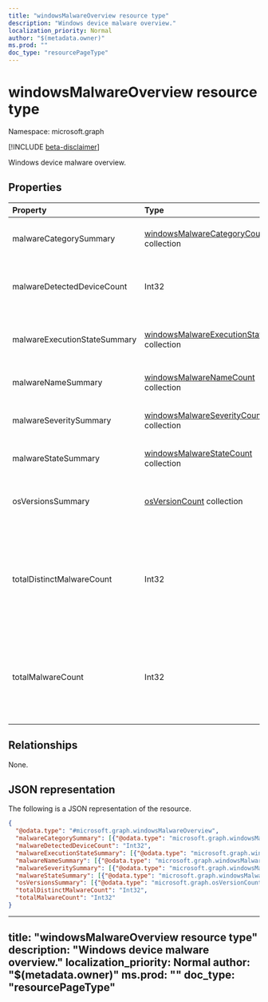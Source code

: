 ```yaml
---
title: "windowsMalwareOverview resource type"
description: "Windows device malware overview."
localization_priority: Normal
author: "$(metadata.owner)"
ms.prod: ""
doc_type: "resourcePageType"
---
```


# windowsMalwareOverview resource type

Namespace: microsoft.graph

[!INCLUDE [beta-disclaimer](../../includes/beta-disclaimer.md)]

Windows device malware overview.

## Properties

| Property                     | Type                                                                                              | Description                                                                                        |
| :--------------------------- | :------------------------------------------------------------------------------------------------ | :------------------------------------------------------------------------------------------------- |
| malwareCategorySummary       | [windowsMalwareCategoryCount](../resources/windowsmalwarecategorycount.md) collection             | Count of devices per malware category                                                              |
| malwareDetectedDeviceCount   | Int32                                                                                             | Count of devices with malware detected in the last 30 days                                         |
| malwareExecutionStateSummary | [windowsMalwareExecutionStateCount](../resources/windowsmalwareexecutionstatecount.md) collection | Count of devices per malware execution state                                                       |
| malwareNameSummary           | [windowsMalwareNameCount](../resources/windowsmalwarenamecount.md) collection                     | Count of devices per malware                                                                       |
| malwareSeveritySummary       | [windowsMalwareSeverityCount](../resources/windowsmalwareseveritycount.md) collection             | Count of active malware per malware severity                                                       |
| malwareStateSummary          | [windowsMalwareStateCount](../resources/windowsmalwarestatecount.md) collection                   | Count of devices per malware state                                                                 |
| osVersionsSummary            | [osVersionCount](../resources/osversioncount.md) collection                                       | Count of devices with malware per windows OS version                                               |
| totalDistinctMalwareCount    | Int32                                                                                             | Count of all distinct malwares detected across all devices. Valid values -2147483648 to 2147483647 |
| totalMalwareCount            | Int32                                                                                             | Count of all malware detections across all devices. Valid values -2147483648 to 2147483647         |

## Relationships

None.

## JSON representation

The following is a JSON representation of the resource.

<!-- {
  "blockType": "resource",
  "@odata.type": "microsoft.graph.windowsMalwareOverview",
}
-->

```json
{
  "@odata.type": "#microsoft.graph.windowsMalwareOverview",
  "malwareCategorySummary": [{"@odata.type": "microsoft.graph.windowsMalwareCategoryCount"}],
  "malwareDetectedDeviceCount": "Int32",
  "malwareExecutionStateSummary": [{"@odata.type": "microsoft.graph.windowsMalwareExecutionStateCount"}],
  "malwareNameSummary": [{"@odata.type": "microsoft.graph.windowsMalwareNameCount"}],
  "malwareSeveritySummary": [{"@odata.type": "microsoft.graph.windowsMalwareSeverityCount"}],
  "malwareStateSummary": [{"@odata.type": "microsoft.graph.windowsMalwareStateCount"}],
  "osVersionsSummary": [{"@odata.type": "microsoft.graph.osVersionCount"}],
  "totalDistinctMalwareCount": "Int32",
  "totalMalwareCount": "Int32"
}
```

---
title: "windowsMalwareOverview resource type"
description: "Windows device malware overview."
localization_priority: Normal
author: "$(metadata.owner)"
ms.prod: ""
doc_type: "resourcePageType"
---